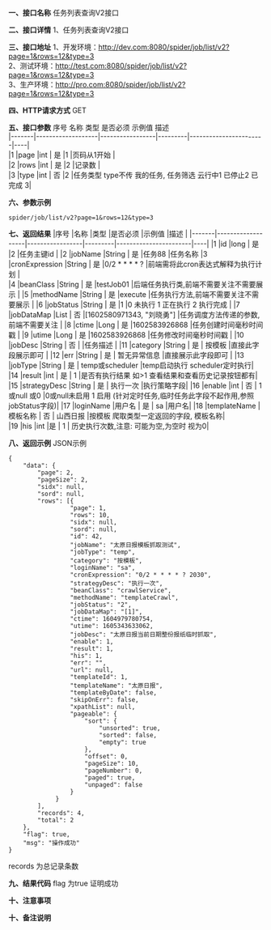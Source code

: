 **一、接口名称**
任务列表查询V2接口

**二、接口详情**
1、任务列表查询V2接口

**三、接口地址**
1、开发环境：http://dev.com:8080/spider/job/list/v2?page=1&rows=12&type=3    
2、测试环境：http://test.com:8080/spider/job/list/v2?page=1&rows=12&type=3    
3、生产环境：http://pro.com:8080/spider/job/list/v2?page=1&rows=12&type=3    

**四、HTTP请求方式**
GET

**五、接口参数**
序号	名称	类型	是否必须	示例值	描述  
|-------|-------------------|-----------------|---------|-----------------------|----|  
|1	|page	            |int             | 是	        |1	                    |页码从1开始 |  
|2	|rows	     |int          | 是	        |2                    |记录数 |  
|3	|type	     |int          | 否	        |2                    |任务类型  type不传 我的任务, 任务筛选 云行中1 已停止2 已完成 3|  


**六、参数示例**


    spider/job/list/v2?page=1&rows=12&type=3

**七、返回结果**
|序号	|名称	            |类型              |是否必须	|示例值	                |描述 |
|-------|-------------------|-----------------|---------|-----------------------|----|
|1	|id	            |long             | 是	        |2	                    |任务主键id |
|2	|jobName	     |String          | 是	        |任务88                    |任务名称
|3  |cronExpression  |String          | 是         |0/2 * * * * ?            |前端需将此cron表达式解释为执行计划 |  
|4  |beanClass       |String          | 是         |testJob01                |后端任务执行类,前端不需要关注不需要展示 |
|5  |methodName      |String          | 是         |execute                 |任务执行方法,前端不需要关注不需要展示 |
|6  |jobStatus       |String          | 是         |1                        |0 未执行 1 正在执行 2 执行完成 |
|7  |jobDataMap      |List            | 否         |[1602580971343, "刘晓勇"]  |任务调度方法传递的参数,前端不需要关注 |
|8  |ctime           |Long            | 是         |1602583926868             |任务创建时间毫秒时间戳 |
|9  |utime           |Long            | 是         |1602583926868             |任务修改时间毫秒时间戳 |
|10 |jobDesc         |String          | 否          |                        |任务描述 |
|11 |category        |String          | 是          | 按模板                       |直接此字段展示即可 |
|12 |err             |String          | 是          |  暂无异常信息                      |直接展示此字段即可 |
|13 |jobType         |String          | 是          |  temp或scheduler                      |temp启动执行 scheduler定时执行|
|14 |result          |int          | 是          |  1                      |是否有执行结果 如>1 查看结果和查看历史记录按钮都有|  
|15 |strategyDesc    |String          | 是          |  执行一次                      |执行策略字段|
|16 |enable          |int          | 否          |  1或null 或0                      |0或null未启用 1 启用 (针对定时任务,临时任务此字段不起作用,参照jobStatus字段)|
|17 |loginName          |用户名          | 是          |  sa                      |用户名|
|18 |templateName          |模板名称          | 否          |  山西日报                      |按模板 爬取类型一定返回的字段, 模板名称|  
|19 |his             |int          |是            | 1 | 历史执行次数,注意: 可能为空,为空时 视为0|


**八、返回示例**
JSON示例  

  
    {
        "data": {
            "page": 2,
            "pageSize": 2,
            "sidx": null,
            "sord": null,
            "rows": [{
                     "page": 1,
                     "rows": 10,
                     "sidx": null,
                     "sord": null,
                     "id": 42,
                     "jobName": "太原日报模板抓取测试",
                     "jobType": "temp",
                     "category": "按模板",
                     "loginName": "sa",
                     "cronExpression": "0/2 * * * * ? 2030",
                     "strategyDesc": "执行一次",
                     "beanClass": "crawlService",
                     "methodName": "templateCrawl",
                     "jobStatus": "2",
                     "jobDataMap": "[1]",
                     "ctime": 1604979780754,
                     "utime": 1605343633062,
                     "jobDesc": "太原日报当前日期整份报纸临时抓取",
                     "enable": 1,
                     "result": 1,
                     "his": 1,
                     "err": "",
                     "url": null,
                     "templateId": 1,
                     "templateName": "太原日报",
                     "templateByDate": false,
                     "skipOnErr": false,
                     "xpathList": null,
                     "pageable": {
                         "sort": {
                             "unsorted": true,
                             "sorted": false,
                             "empty": true
                         },
                         "offset": 0,
                         "pageSize": 10,
                         "pageNumber": 0,
                         "paged": true,
                         "unpaged": false
                     }
                 }
            ],
            "records": 4,
            "total": 2
        },
        "flag": true,
        "msg": "操作成功"
    }
    
records 为总记录条数    

**九、结果代码**
flag 为true 证明成功

**十、注意事项**

**十、备注说明**
